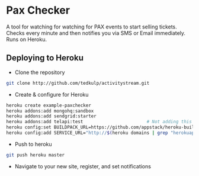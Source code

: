 # Pax Checker

A tool for watching for watching for PAX events to start selling tickets.
Checks every minute and then notifies you via SMS or Email immediately. Runs
on Heroku.

## Deploying to Heroku

  * Clone the repository

```bash
git clone http://github.com/tedkulp/activitystream.git
```

  * Create & configure for Heroku

```bash
heroku create example-paxchecker
heroku addons:add mongohq:sandbox
heroku addons:add sendgrid:starter
heroku addons:add telapi:test                        # Not adding this disables SMS attempts
heroku config:set BUILDPACK_URL=https://github.com/appstack/heroku-buildpack-nodejs-gulp.git
heroku config:add SERVICE_URL="http://$(heroku domains | grep "herokuapp.com")"
```

  * Push to heroku

```bash
git push heroku master
```

  * Navigate to your new site, register, and set notifications
